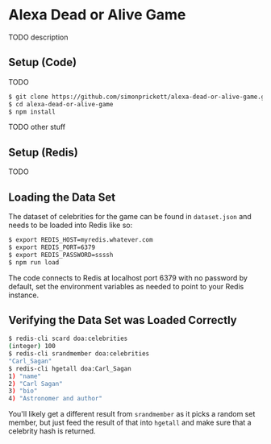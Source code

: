 # Alexa Dead or Alive Game

TODO description

## Setup (Code)

TODO

```bash
$ git clone https://github.com/simonprickett/alexa-dead-or-alive-game.git
$ cd alexa-dead-or-alive-game
$ npm install
```

TODO other stuff

## Setup (Redis)

TODO

## Loading the Data Set

The dataset of celebrities for the game can be found in `dataset.json` and needs to be loaded into Redis like so:

```bash
$ export REDIS_HOST=myredis.whatever.com
$ export REDIS_PORT=6379
$ export REDIS_PASSWORD=ssssh
$ npm run load
```

The code connects to Redis at localhost port 6379 with no password by default, set the environment variables as needed to point to your Redis instance.

## Verifying the Data Set was Loaded Correctly

```bash
$ redis-cli scard doa:celebrities
(integer) 100
$ redis-cli srandmember doa:celebrities
"Carl_Sagan"
$ redis-cli hgetall doa:Carl_Sagan
1) "name"
2) "Carl Sagan"
3) "bio"
4) "Astronomer and author"
```

You'll likely get a different result from `srandmember` as it picks a random set member, but just feed the result of that into `hgetall` and make sure that a celebrity hash is returned.